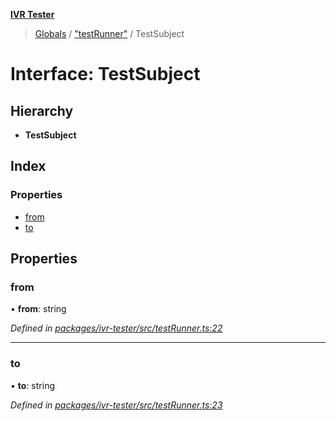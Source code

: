 **[IVR Tester](../README.md)**

> [Globals](../README.md) / ["testRunner"](../modules/_testrunner_.md) / TestSubject

# Interface: TestSubject

## Hierarchy

* **TestSubject**

## Index

### Properties

* [from](_testrunner_.testsubject.md#from)
* [to](_testrunner_.testsubject.md#to)

## Properties

### from

•  **from**: string

*Defined in [packages/ivr-tester/src/testRunner.ts:22](https://github.com/SketchingDev/ivr-tester/blob/8e8019a/packages/ivr-tester/src/testRunner.ts#L22)*

___

### to

•  **to**: string

*Defined in [packages/ivr-tester/src/testRunner.ts:23](https://github.com/SketchingDev/ivr-tester/blob/8e8019a/packages/ivr-tester/src/testRunner.ts#L23)*
